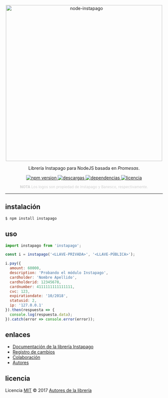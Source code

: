 <p align="center">
    <img alt="node-instapago" src="https://i.imgur.com/VBWxl1h.png" width="500">
</p>
<p align="center">
    Librería Instapago para NodeJS basada en <i>Promesas</i>.
</p>
<p align="center">
    <a href="https://www.npmjs.com/package/instapago">
        <img src="https://img.shields.io/npm/v/instapago.svg?style=flat-square" alt="npm version">
    </a>
    <a href="https://www.npmjs.com/package/instapago">
        <img alt="descargas" src="https://img.shields.io/npm/dt/instapago.svg?style=flat-square">
    </a>
    <a href="https://badge.fury.io/js/instapago">
        <img alt="dependencias" src="https://david-dm.org/abr4xas/node-instapago.svg?style=flat-square">
    </a>
    <a href="https://www.npmjs.com/package/instapago">
        <img alt="licencia" src="https://img.shields.io/npm/l/venezuela.svg?style=flat-square">
    </a>
</p>
<p align="center">
    <sup style="color: #d0d0d0;"><b>NOTA</b> Los logos son propiedad de Instapago y Banesco, respectivamente.</sup>
</p>

----

## instalación

```bash
$ npm install instapago
```

## uso

```js
import instapago from 'instapago';

const i = instapago('<LLAVE-PRIVADA>', '<LLAVE-PÚBLICA>');

i.pay({
  amount: 60000,
  description: 'Probando el módulo Instapago',
  cardholder: 'Nombre Apellido',
  cardholderid: 12345678,
  cardnumber: 4111111111111111,
  cvc: 123,
  expirationdate: '10/2018',
  statusid: 2,
  ip: '127.0.0.1'
}).then(respuesta => {
  console.log(respuesta.data);
}).catch(error => console.error(error));
```
## enlaces

* [Documentación de la librería Instapago](DOCUMENTACION.md)
* [Registro de cambios](CHANGELOG.md)
* [Colaboración](CONTRIBUCION.md)
* [Autores](AUTORES.md)

## licencia

Licencia [MIT](http://opensource.org/licenses/MIT) :copyright: 2017 [Autores de la librería](AUTORES.md)
